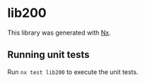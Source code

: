 # lib200

This library was generated with [Nx](https://nx.dev).

## Running unit tests

Run `nx test lib200` to execute the unit tests.
